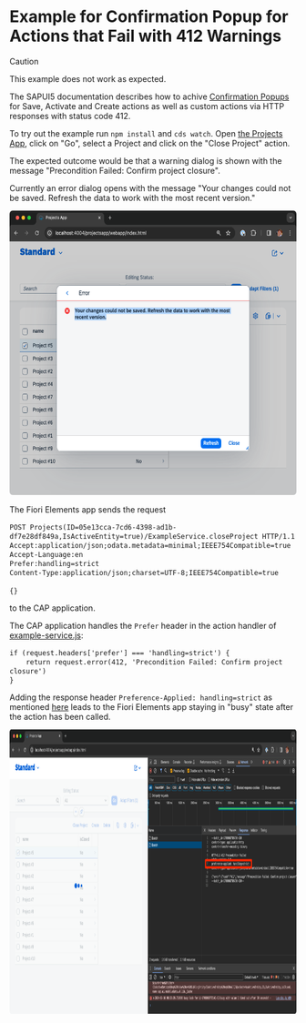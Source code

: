# Example for Confirmation Popup for Actions that Fail with 412 Warnings

> [!CAUTION]
> This example does not work as expected.

The SAPUI5 documentation describes how to achive
[Confirmation Popups](https://ui5.sap.com/#/topic/9a536627a6a94de084b0605eb164d2c8#section_n3z_htm_vsb)
for Save, Activate and Create actions as well as custom actions via HTTP responses with status code 412.

To try out the example run `npm install` and `cds watch`. Open
[the Projects App](http://localhost:4004/projectsapp/webapp/index.html), click on "Go", select a Project and click on
the "Close Project" action.

The expected outcome would be that a warning dialog is shown with the message
"Precondition Failed: Confirm project closure".

Currently an error dialog opens with the message
"Your changes could not be saved. Refresh the data to work with the most recent version."

<img src="./docs/projects_app.png" height="500px">

The Fiori Elements app sends the request

```
POST Projects(ID=05e13cca-7cd6-4398-ad1b-df7e28df849a,IsActiveEntity=true)/ExampleService.closeProject HTTP/1.1
Accept:application/json;odata.metadata=minimal;IEEE754Compatible=true
Accept-Language:en
Prefer:handling=strict
Content-Type:application/json;charset=UTF-8;IEEE754Compatible=true

{}
```

to the CAP application.

The CAP application handles the `Prefer` header in the action handler of [example-service.js](./srv/example-service.js):

```
if (request.headers['prefer'] === 'handling=strict') {
    return request.error(412, 'Precondition Failed: Confirm project closure')
}
```

Adding the response header `Preference-Applied: handling=strict` as mentioned
[here](https://github.com/cap-js/docs/issues/436) leads to the Fiori Elements app staying in "busy" state after the
action has been called.

<img src="./docs/projects_app_with_resp_header_pref_applied.png" height="500px">

